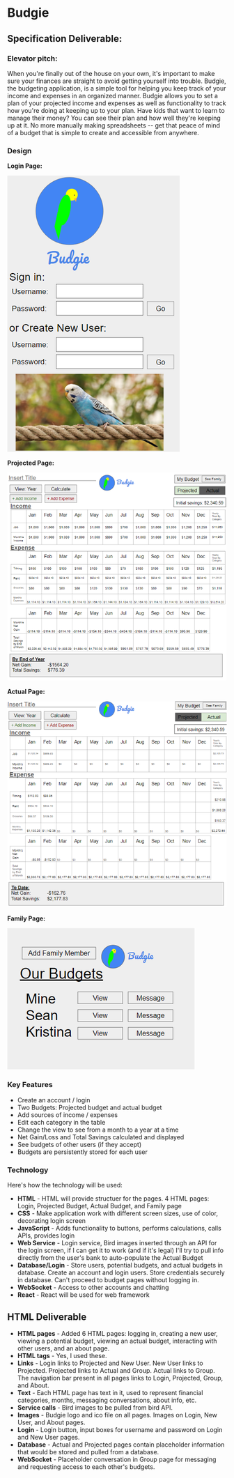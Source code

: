 # Budgie
## Specification Deliverable:
### Elevator pitch:
When you're finally out of the house on your own, it's important to make sure your finances are straight to avoid getting yourself into trouble. Budgie, the budgeting application, is a simple tool for helping you keep track of your income and expenses in an organized manner. Budgie allows you to set a plan of your projected income and expenses as well as functionality to track how you're doing at keeping up to your plan. Have kids that want to learn to manage their money? You can see their plan and how well they're keeping up at it. No more manually making spreadsheets -- get that peace of mind of a budget that is simple to create and accessible from anywhere.


### Design
**Login Page:**

![Login](readme_imgs/Login.png)

**Projected Page:**

![Projected](readme_imgs/Projected.png)

**Actual Page:**

![Actual](readme_imgs/Actual.png)

**Family Page:**

![Family](readme_imgs/Family.png)


### Key Features
- Create an account / login
- Two Budgets: Projected budget and actual budget
- Add sources of income / expenses
- Edit each category in the table
- Change the view to see from a month to a year at a time
- Net Gain/Loss and Total Savings calculated and displayed
- See budgets of other users (if they accept)
- Budgets are persistently stored for each user


### Technology
Here's how the technology will be used:
- **HTML** - HTML will provide structuer for the pages. 4 HTML pages: Login, Projected Budget, Actual Budget, and Family page
- **CSS** - Make application work with different screen sizes, use of color, decorating login screen
- **JavaScript** - Adds functionality to buttons, performs calculations, calls APIs, provides login
- **Web Service** - Login service, Bird images inserted through an API for the login screen, if I can get it to work (and if it's legal) I'll try to pull info directly from the user's bank to auto-populate the Actual Budget
- **Database/Login** - Store users, potential budgets, and actual budgets in database. Create an account and login users. Store credentials securely in database. Can't proceed to budget pages without logging in.
- **WebSocket** - Access to other accounts and chatting
- **React** - React will be used for web framework

## HTML Deliverable
- **HTML pages** - Added 6 HTML pages: logging in, creating a new user, viewing a potential budget, viewing an actual budget, interacting with other users, and an about page.
- **HTML tags** - Yes, I used these.
- **Links** - Login links to Projected and New User. New User links to Projected. Projected links to Actual and Group. Actual links to Group. The navigation bar present in all pages links to Login, Projected, Group, and About.
- **Text** - Each HTML page has text in it, used to represent financial categories, months, messaging conversations, about info, etc.
- **Service calls** - Bird images to be pulled from bird API.
- **Images** - Budgie logo and ico file on all pages. Images on Login, New User, and About pages.
- **Login** - Login button, input boxes for username and password on Login and New User pages.
- **Database** - Actual and Projected pages contain placeholder information that would be stored and pulled from a database.
- **WebSocket** - Placeholder conversation in Group page for messaging and requesting access to each other's budgets.